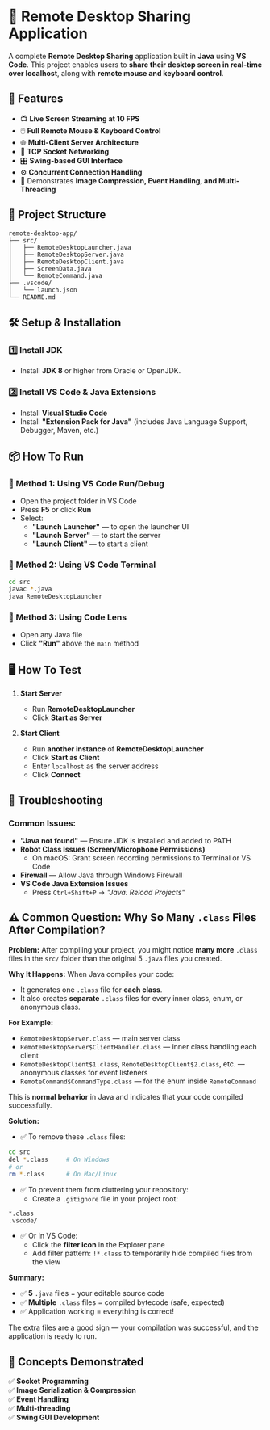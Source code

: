 # 📡 Remote Desktop Sharing Application 
A complete **Remote Desktop Sharing** application built in **Java** using **VS Code**. This project enables users to **share their desktop screen in real-time over localhost**, along with **remote mouse and keyboard control**.

## 🚀 Features

* 📺 **Live Screen Streaming at 10 FPS**
* 🖱️ **Full Remote Mouse & Keyboard Control**
* 🌐 **Multi-Client Server Architecture**
* 📡 **TCP Socket Networking**
* 🎛️ **Swing-based GUI Interface**
* ⚙️ **Concurrent Connection Handling**
* 💾 Demonstrates **Image Compression, Event Handling, and Multi-Threading**

## 📁 Project Structure

```
remote-desktop-app/
├── src/
│   ├── RemoteDesktopLauncher.java
│   ├── RemoteDesktopServer.java
│   ├── RemoteDesktopClient.java
│   ├── ScreenData.java
│   └── RemoteCommand.java
├── .vscode/
│   └── launch.json
└── README.md
```

## 🛠️ Setup & Installation

### 1️⃣ Install JDK
* Install **JDK 8** or higher from Oracle or OpenJDK.

### 2️⃣ Install VS Code & Java Extensions
* Install **Visual Studio Code**
* Install **"Extension Pack for Java"** (includes Java Language Support, Debugger, Maven, etc.)

## 📦 How To Run

### 📌 Method 1: Using VS Code Run/Debug
* Open the project folder in VS Code
* Press **F5** or click **Run**
* Select:
  * **"Launch Launcher"** — to open the launcher UI
  * **"Launch Server"** — to start the server
  * **"Launch Client"** — to start a client

### 📌 Method 2: Using VS Code Terminal

```bash
cd src
javac *.java
java RemoteDesktopLauncher
```

### 📌 Method 3: Using Code Lens
* Open any Java file
* Click **"Run"** above the `main` method

## 🖥️ How To Test

1. **Start Server**
   * Run **RemoteDesktopLauncher**
   * Click **Start as Server**

2. **Start Client**
   * Run **another instance** of **RemoteDesktopLauncher**
   * Click **Start as Client**
   * Enter `localhost` as the server address
   * Click **Connect**

## 🔧 Troubleshooting

### Common Issues:
* **"Java not found"** — Ensure JDK is installed and added to PATH
* **Robot Class Issues (Screen/Microphone Permissions)**
  * On macOS: Grant screen recording permissions to Terminal or VS Code
* **Firewall** — Allow Java through Windows Firewall
* **VS Code Java Extension Issues**
  * Press `Ctrl+Shift+P` → *"Java: Reload Projects"*

## ⚠️ Common Question: Why So Many `.class` Files After Compilation?

**Problem:** After compiling your project, you might notice **many more** `.class` files in the `src/` folder than the original 5 `.java` files you created.

**Why It Happens:** When Java compiles your code:
* It generates one `.class` file for **each class**.
* It also creates **separate** `.class` files for every inner class, enum, or anonymous class.

**For Example:**
* `RemoteDesktopServer.class` — main server class
* `RemoteDesktopServer$ClientHandler.class` — inner class handling each client
* `RemoteDesktopClient$1.class`, `RemoteDesktopClient$2.class`, etc. — anonymous classes for event listeners
* `RemoteCommand$CommandType.class` — for the enum inside `RemoteCommand`

This is **normal behavior** in Java and indicates that your code compiled successfully.

**Solution:**
* ✅ To remove these `.class` files:

```bash
cd src
del *.class     # On Windows
# or
rm *.class      # On Mac/Linux
```

* ✅ To prevent them from cluttering your repository:
  * Create a `.gitignore` file in your project root:

```
*.class
.vscode/
```

* ✅ Or in VS Code:
  * Click the **filter icon** in the Explorer pane
  * Add filter pattern: `!*.class` to temporarily hide compiled files from the view

**Summary:**
* ✅ **5** `.java` files = your editable source code
* ✅ **Multiple** `.class` files = compiled bytecode (safe, expected)
* ✅ Application working = everything is correct!

The extra files are a good sign — your compilation was successful, and the application is ready to run.

## 📖 Concepts Demonstrated

✅ **Socket Programming**  
✅ **Image Serialization & Compression**  
✅ **Event Handling**  
✅ **Multi-threading**  
✅ **Swing GUI Development**

